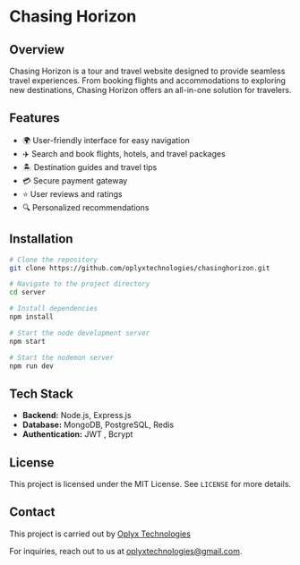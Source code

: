# Chasing Horizon

## Overview

Chasing Horizon is a tour and travel website designed to provide seamless travel experiences. From booking flights and accommodations to exploring new destinations, Chasing Horizon offers an all-in-one solution for travelers.

## Features

- 🌍 User-friendly interface for easy navigation
- ✈️ Search and book flights, hotels, and travel packages
- 🏝️ Destination guides and travel tips
- 💳 Secure payment gateway
- ⭐ User reviews and ratings
- 🔍 Personalized recommendations

## Installation

```sh
# Clone the repository
git clone https://github.com/oplyxtechnologies/chasinghorizon.git

# Navigate to the project directory
cd server

# Install dependencies
npm install

# Start the node development server
npm start

# Start the nodemon server
npm run dev
```

## Tech Stack

- **Backend:** Node.js, Express.js
- **Database:** MongoDB, PostgreSQL, Redis
- **Authentication:** JWT , Bcrypt

## License

This project is licensed under the MIT License. See `LICENSE` for more details.

## Contact

This project is carried out by [Oplyx Technologies](https://www.oplyx.tech)

For inquiries, reach out to us at [oplyxtechnologies@gmail.com](mailto:oplyxtechnologies@gmail.com).
